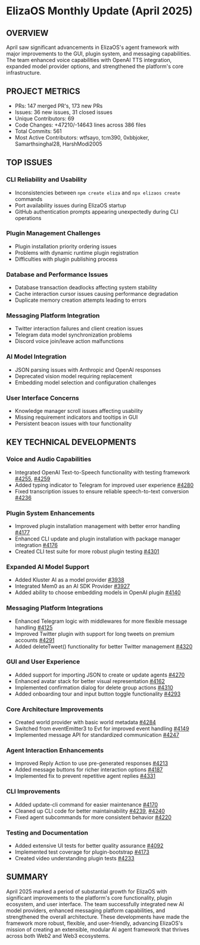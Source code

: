 # ElizaOS Monthly Update (April 2025)

## OVERVIEW
April saw significant advancements in ElizaOS's agent framework with major improvements to the GUI, plugin system, and messaging capabilities. The team enhanced voice capabilities with OpenAI TTS integration, expanded model provider options, and strengthened the platform's core infrastructure.

## PROJECT METRICS
- PRs: 147 merged PR's, 173 new PRs
- Issues: 36 new issues, 31 closed issues
- Unique Contributors: 69
- Code Changes: +47210/-14643 lines across 386 files
- Total Commits: 561
- Most Active Contributors: wtfsayo, tcm390, 0xbbjoker, Samarthsinghal28, HarshModi2005

## TOP ISSUES

### CLI Reliability and Usability
- Inconsistencies between `npm create eliza` and `npx elizaos create` commands
- Port availability issues during ElizaOS startup
- GitHub authentication prompts appearing unexpectedly during CLI operations

### Plugin Management Challenges
- Plugin installation priority ordering issues
- Problems with dynamic runtime plugin registration
- Difficulties with plugin publishing process

### Database and Performance Issues
- Database transaction deadlocks affecting system stability
- Cache interaction cursor issues causing performance degradation
- Duplicate memory creation attempts leading to errors

### Messaging Platform Integration
- Twitter interaction failures and client creation issues
- Telegram data model synchronization problems
- Discord voice join/leave action malfunctions

### AI Model Integration
- JSON parsing issues with Anthropic and OpenAI responses
- Deprecated vision model requiring replacement
- Embedding model selection and configuration challenges

### User Interface Concerns
- Knowledge manager scroll issues affecting usability
- Missing requirement indicators and tooltips in GUI
- Persistent beacon issues with tour functionality

## KEY TECHNICAL DEVELOPMENTS

### Voice and Audio Capabilities
- Integrated OpenAI Text-to-Speech functionality with testing framework [#4255](https://github.com/elizaos/eliza/pull/4255), [#4259](https://github.com/elizaos/eliza/pull/4259)
- Added typing indicator to Telegram for improved user experience [#4280](https://github.com/elizaos/eliza/pull/4280)
- Fixed transcription issues to ensure reliable speech-to-text conversion [#4236](https://github.com/elizaos/eliza/pull/4236)

### Plugin System Enhancements
- Improved plugin installation management with better error handling [#4177](https://github.com/elizaos/eliza/pull/4177)
- Enhanced CLI update and plugin installation with package manager integration [#4176](https://github.com/elizaos/eliza/pull/4176)
- Created CLI test suite for more robust plugin testing [#4301](https://github.com/elizaos/eliza/pull/4301)

### Expanded AI Model Support
- Added Kluster AI as a model provider [#3938](https://github.com/elizaos/eliza/pull/3938)
- Integrated Mem0 as an AI SDK Provider [#3927](https://github.com/elizaos/eliza/pull/3927)
- Added ability to choose embedding models in OpenAI plugin [#4140](https://github.com/elizaos/eliza/pull/4140)

### Messaging Platform Integrations
- Enhanced Telegram logic with middlewares for more flexible message handling [#4125](https://github.com/elizaos/eliza/pull/4125)
- Improved Twitter plugin with support for long tweets on premium accounts [#4291](https://github.com/elizaos/eliza/pull/4291)
- Added deleteTweet() functionality for better Twitter management [#4320](https://github.com/elizaos/eliza/pull/4320)

### GUI and User Experience
- Added support for importing JSON to create or update agents [#4270](https://github.com/elizaos/eliza/pull/4270)
- Enhanced avatar stack for better visual representation [#4162](https://github.com/elizaos/eliza/pull/4162)
- Implemented confirmation dialog for delete group actions [#4310](https://github.com/elizaos/eliza/pull/4310)
- Added onboarding tour and input button toggle functionality [#4293](https://github.com/elizaos/eliza/pull/4293)

### Core Architecture Improvements
- Created world provider with basic world metadata [#4284](https://github.com/elizaos/eliza/pull/4284)
- Switched from eventEmitter3 to Evt for improved event handling [#4149](https://github.com/elizaos/eliza/pull/4149)
- Implemented message API for standardized communication [#4247](https://github.com/elizaos/eliza/pull/4247)

### Agent Interaction Enhancements
- Improved Reply Action to use pre-generated responses [#4213](https://github.com/elizaos/eliza/pull/4213)
- Added message buttons for richer interaction options [#4187](https://github.com/elizaos/eliza/pull/4187)
- Implemented fix to prevent repetitive agent replies [#4331](https://github.com/elizaos/eliza/pull/4331)

### CLI Improvements
- Added update-cli command for easier maintenance [#4170](https://github.com/elizaos/eliza/pull/4170)
- Cleaned up CLI code for better maintainability [#4239](https://github.com/elizaos/eliza/pull/4239), [#4240](https://github.com/elizaos/eliza/pull/4240)
- Fixed agent subcommands for more consistent behavior [#4220](https://github.com/elizaos/eliza/pull/4220)

### Testing and Documentation
- Added extensive UI tests for better quality assurance [#4092](https://github.com/elizaos/eliza/pull/4092)
- Implemented test coverage for plugin-bootstrap [#4173](https://github.com/elizaos/eliza/pull/4173)
- Created video understanding plugin tests [#4233](https://github.com/elizaos/eliza/pull/4233)

## SUMMARY
April 2025 marked a period of substantial growth for ElizaOS with significant improvements to the platform's core functionality, plugin ecosystem, and user interface. The team successfully integrated new AI model providers, enhanced messaging platform capabilities, and strengthened the overall architecture. These developments have made the framework more robust, flexible, and user-friendly, advancing ElizaOS's mission of creating an extensible, modular AI agent framework that thrives across both Web2 and Web3 ecosystems.